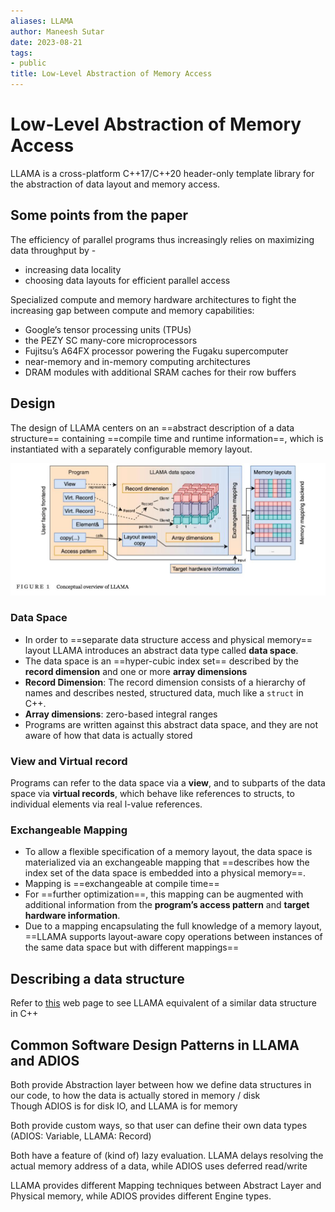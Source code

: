 ```yaml
---
aliases: LLAMA
author: Maneesh Sutar
date: 2023-08-21
tags:
- public
title: Low-Level Abstraction of Memory Access
---
```


# Low-Level Abstraction of Memory Access

LLAMA is a cross-platform C++17/C++20 header-only template library for the abstraction of data layout and memory access.

## Some points from the paper

The efficiency of parallel programs thus increasingly relies on maximizing data throughput by -

* increasing data locality
* choosing data layouts for efficient parallel access

Specialized compute and memory hardware architectures to fight the increasing gap between compute and memory capabilities:

* Google’s tensor processing units (TPUs)
* the PEZY SC many-core microprocessors
* Fujitsu’s A64FX processor powering the Fugaku supercomputer
* near-memory and in-memory computing architectures
* DRAM modules with additional SRAM caches for their row buffers

## Design

The design of LLAMA centers on an ==abstract description of a data structure== containing ==compile time and runtime information==, which is instantiated with a separately configurable memory layout.

![overview_of_llama](Artifacts/overview_of_llama.jpeg)

### Data Space

* In order to ==separate data structure access and physical memory== layout LLAMA introduces an abstract data type called **data space**.
* The data space is an ==hyper-cubic index set== described by the **record dimension** and one or more **array dimensions**
* **Record Dimension**: The record dimension consists of a hierarchy of names and describes nested, structured data, much like a `struct` in C++.
* **Array dimensions**: zero-based integral ranges
* Programs are written against this abstract data space, and they are not aware of how that data is actually stored

### View and Virtual record

Programs can refer to the data space via a **view**, and to subparts of the data space via **virtual records**, which behave like references to structs, to individual elements via real l-value references.

### Exchangeable Mapping

* To allow a flexible specification of a memory layout, the data space is materialized via an exchangeable mapping that ==describes how the index set of the data space is embedded into a physical memory==.
* Mapping is ==exchangeable at compile time==
* For ==further optimization==, this mapping can be augmented with additional information from the **program’s access pattern** and **target hardware information**.
* Due to a mapping encapsulating the full knowledge of a memory layout, ==LLAMA supports layout-aware copy operations between instances of the same data space but with different mappings==

## Describing a data structure

Refer to [this](https://llama-doc.readthedocs.io/en/latest/pages/llama_vs_cpp.html) web page to see LLAMA equivalent of a similar data structure in C++

## Common Software Design Patterns in LLAMA and ADIOS

Both provide Abstraction layer between how we define data structures in our code, to how the data is actually stored in memory / disk  
Though ADIOS is for disk IO, and LLAMA is for memory

Both provide custom ways, so that user can define their own data types (ADIOS: Variable, LLAMA: Record)

Both have a feature of (kind of) lazy evaluation. LLAMA delays resolving the actual memory address of a data, while ADIOS uses deferred read/write

LLAMA provides different Mapping techniques between Abstract Layer and Physical memory, while ADIOS provides different Engine types.
